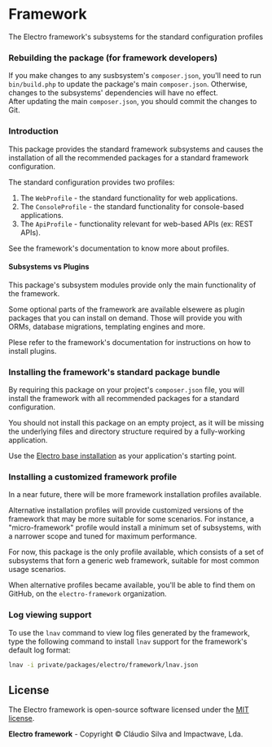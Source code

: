# Framework

The Electro framework's subsystems for the standard configuration profiles

### Rebuilding the package (for framework developers)

If you make changes to any susbsystem's `composer.json`, you'll need to run `bin/build.php` to update the package's main `composer.json`.
Otherwise, changes to the subsystems' dependencies will have no effect.  
After updating the main `composer.json`, you should commit the changes to Git.

### Introduction

This package provides the standard framework subsystems and causes the installation of all the recommended packages for a standard framework configuration.

The standard configuration provides two profiles:

1. The `WebProfile` - the standard functionality for web applications.
1. The `ConsoleProfile` - the standard functionality for console-based applications.
1. The `ApiProfile` - functionality relevant for web-based APIs (ex: REST APIs).

See the framework's documentation to know more about profiles.

#### Subsystems vs Plugins

This package's subsystem modules provide only the main functionality of the framework.

Some optional parts of the framework are available elsewere as plugin packages that you can install on demand. Those will provide you with ORMs, database migrations, templating engines and more.

Plese refer to the framework's documentation for instructions on how to install plugins.

### Installing the framework's standard package bundle

By requiring this package on your project's `composer.json` file, you will install the framework with all recommended packages for a standard configuration.

You should not install this package on an empty project, as it will be missing the underlying files and directory structure required by a fully-working application.

Use the [Electro base installation](https://github.com/electro-framework/electro) as your application's starting point.

### Installing a customized framework profile

In a near future, there will be more framework installation profiles available.

Alternative installation profiles will provide customized versions of the framework that may be more suitable for some scenarios. For instance, a "micro-framework" profile would install a minimum set of subsystems, with a narrower scope and tuned for maximum performance.

For now, this package is the only profile available, which consists of a set of subsystems that forn a generic web framework, suitable for most common usage scenarios.

When alternative profiles became available, you'll be able to find them on GitHub, on the `electro-framework` organization.

### Log viewing support

To use the `lnav` command to view log files generated by the framework, type the following command to install `lnav` support for the framework's default log format:

```bash
lnav -i private/packages/electro/framework/lnav.json
```

## License

The Electro framework is open-source software licensed under the [MIT license](http://opensource.org/licenses/MIT).

**Electro framework** - Copyright © Cláudio Silva and Impactwave, Lda.
